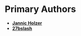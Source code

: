 Primary Authors
===============

* __[Jannic Holzer](https://github.com/jmholzer)__
* __[27bslash](https://github.com/27bslash)__
